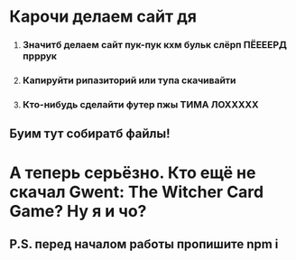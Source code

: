 # Карочи делаем сайт дя

1.  ### Значитб делаем сайт пук-пук кхм бульк слёрп ПЁЕЕЕРД прррук
1.  ### Капируйти рипазиторий или тупа скачивайти
1.  ### Кто-нибудь сделайти футер пжы ТИМА ЛОХХХХХ

## Буим тут собиратб файлы!


# А теперь серьёзно. Кто ещё не скачал Gwent: The Witcher Card Game?  Ну я и чо?

## P.S. перед началом работы пропишите npm i
